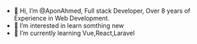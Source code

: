 - 👋 Hi, I’m @AponAhmed, Full stack Developer, Over 8 years of Experience in Web Development.
- 👀 I’m interested in learn somthing new 
- 🌱 I’m currently learning Vue,React,Laravel

<!---
AponAhmed/AponAhmed is a ✨ special ✨ repository because its `README.md` (this file) appears on your GitHub profile.
You can click the Preview link to take a look at your changes.
--->
